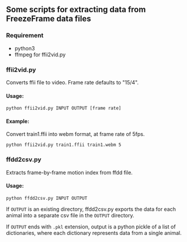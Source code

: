 ## Some scripts for extracting data from FreezeFrame data files

### Requirement
- python3
- ffmpeg for ffii2vid.py

### ffii2vid.py

Converts ffii file to video. Frame rate defaults to "15/4". 

#### Usage:
```
python ffii2vid.py INPUT OUTPUT [frame rate]
```
#### Example:
Convert train1.ffii into webm format, at frame rate of 5fps.
```
python ffii2vid.py train1.ffii train1.webm 5
```

### ffdd2csv.py

Extracts frame-by-frame motion index from ffdd file. 

#### Usage:
```
python ffdd2csv.py INPUT OUTPUT
```
If `OUTPUT` is an existing directory, ffdd2csv.py exports the data for each animal into
a separate csv file in the `OUTPUT` directory.

If `OUTPUT` ends with `.pkl` extension, output is a python pickle of a list of
dictionaries, where each dictionary represents data from a single animal.

